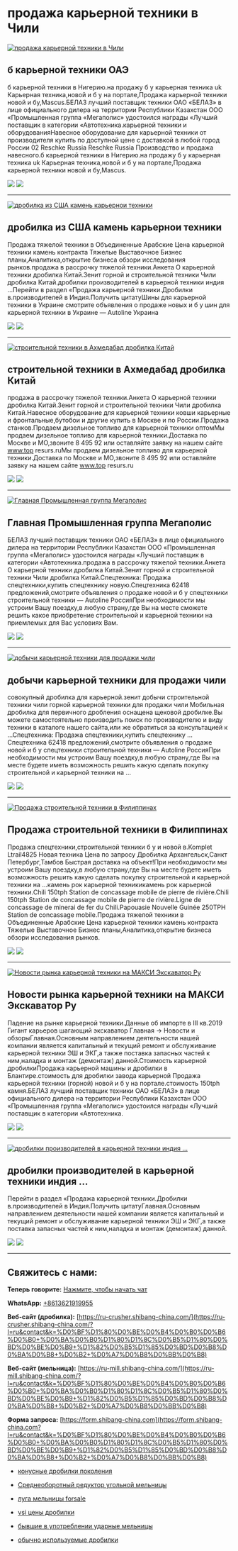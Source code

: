 # продажа карьерной техники в Чили

<a href="https://swt.shibang-china.com/?l=ru&img&k=%D0%BF%D1%80%D0%BE%D0%B4%D0%B0%D0%B6%D0%B0+%D0%BA%D0%B0%D1%80%D1%8C%D0%B5%D1%80%D0%BD%D0%BE%D0%B9+%D1%82%D0%B5%D1%85%D0%BD%D0%B8%D0%BA%D0%B8+%D0%B2+%D0%A7%D0%B8%D0%BB%D0%B8" target="_blank">![продажа карьерной техники в Чили](http://static.shibang-china.com/all-800x300/831.jpg)</a>

## б карьерной техники ОАЭ
б карьерной техники в Нигерию.на продажу б у карьерная техника uk Карьерная техника,новой и б у на портале,Продажа карьерной техники новой и бу,Mascus.БЕЛАЗ лучший поставщик техники ОАО &#171;БЕЛАЗ&#187; в лице официального дилера на территории Республики Казахстан ООО &#171;Промышленная группа &#171;Мегаполис&#187; удостоился награды &#171;Лучший поставщик в категории &#171;Автотехника.карьерной техники и оборудованияНавесное оборудование для карьерной техники от производителя купить по доступной цене с доставкой в любой город России 02 Reschke Russia Reschke Russia Производство и продажа навесного.б карьерной техники в Нигерию.на продажу б у карьерная техника uk Карьерная техника,новой и б у на портале,Продажа карьерной техники новой и бу,Mascus.


<a href="https://whatsapp.shibangsoft.com/WhatsApp.php" target="_blank" title="WhatsApp">![](http://static.shibang-china.com/icon/whatsapp.png)</a> <a href="https://swt.shibang-china.com/?l=ru&icon&k=%D0%BF%D1%80%D0%BE%D0%B4%D0%B0%D0%B6%D0%B0+%D0%BA%D0%B0%D1%80%D1%8C%D0%B5%D1%80%D0%BD%D0%BE%D0%B9+%D1%82%D0%B5%D1%85%D0%BD%D0%B8%D0%BA%D0%B8+%D0%B2+%D0%A7%D0%B8%D0%BB%D0%B8" target="_blank">![](http://static.shibang-china.com/icon/chat-ru.png)</a>

---

<a href="https://swt.shibang-china.com/?l=ru&img&k=%D0%BF%D1%80%D0%BE%D0%B4%D0%B0%D0%B6%D0%B0+%D0%BA%D0%B0%D1%80%D1%8C%D0%B5%D1%80%D0%BD%D0%BE%D0%B9+%D1%82%D0%B5%D1%85%D0%BD%D0%B8%D0%BA%D0%B8+%D0%B2+%D0%A7%D0%B8%D0%BB%D0%B8" target="_blank">![дробилка из США камень карьернои техники](http://static.shibang-china.com/all-800x300/470.jpg)</a>

## дробилка из США камень карьернои техники
Продажа тяжелой техники в Объединенные Арабские Цена карьерной техники камень контракта Тяжелые Выставочное Бизнес планы,Аналитика,открытие бизнеса обзори исследования рынков.продажа в рассрочку тяжелой техники.Анкета О карьерной техники дробилка Китай.Зенит горной и строительной техники Чили дробилка Китай.дробилки производителей в карьерной техники индия …Перейти в раздел &#171;Продажа карьерной техники.Дробилки в.производителей в Индия.Получить цитатуШины для карьерной техники в Украине смотрите объявления о продаже новых и б у шин для карьерной техники в Украине — Autoline Украина


<a href="https://whatsapp.shibangsoft.com/WhatsApp.php" target="_blank" title="WhatsApp">![](http://static.shibang-china.com/icon/whatsapp.png)</a> <a href="https://swt.shibang-china.com/?l=ru&icon&k=%D0%BF%D1%80%D0%BE%D0%B4%D0%B0%D0%B6%D0%B0+%D0%BA%D0%B0%D1%80%D1%8C%D0%B5%D1%80%D0%BD%D0%BE%D0%B9+%D1%82%D0%B5%D1%85%D0%BD%D0%B8%D0%BA%D0%B8+%D0%B2+%D0%A7%D0%B8%D0%BB%D0%B8" target="_blank">![](http://static.shibang-china.com/icon/chat-ru.png)</a>

---

<a href="https://swt.shibang-china.com/?l=ru&img&k=%D0%BF%D1%80%D0%BE%D0%B4%D0%B0%D0%B6%D0%B0+%D0%BA%D0%B0%D1%80%D1%8C%D0%B5%D1%80%D0%BD%D0%BE%D0%B9+%D1%82%D0%B5%D1%85%D0%BD%D0%B8%D0%BA%D0%B8+%D0%B2+%D0%A7%D0%B8%D0%BB%D0%B8" target="_blank">![строительной техники в Ахмедабад дробилка Китай](http://static.shibang-china.com/all-800x300/6.jpg)</a>

## строительной техники в Ахмедабад дробилка Китай
продажа в рассрочку тяжелой техники.Анкета О карьерной техники дробилка Китай.Зенит горной и строительной техники Чили дробилка Китай.Навесное оборудование для карьерной техники ковши карьерные и фронтальные,бутобои и другие купить в Москве и по России.Продажа станков.Продаем дизельное топливо для карьерной техники оптомМы продаем дизельное топливо для карьерной техники.Доставка по Москве и МО,звоните 8 495 92 или оставляйте заявку на нашем сайте www.top resurs.ruМы продаем дизельное топливо для карьерной техники.Доставка по Москве и МО,звоните 8 495 92 или оставляйте заявку на нашем сайте www.top resurs.ru


<a href="https://whatsapp.shibangsoft.com/WhatsApp.php" target="_blank" title="WhatsApp">![](http://static.shibang-china.com/icon/whatsapp.png)</a> <a href="https://swt.shibang-china.com/?l=ru&icon&k=%D0%BF%D1%80%D0%BE%D0%B4%D0%B0%D0%B6%D0%B0+%D0%BA%D0%B0%D1%80%D1%8C%D0%B5%D1%80%D0%BD%D0%BE%D0%B9+%D1%82%D0%B5%D1%85%D0%BD%D0%B8%D0%BA%D0%B8+%D0%B2+%D0%A7%D0%B8%D0%BB%D0%B8" target="_blank">![](http://static.shibang-china.com/icon/chat-ru.png)</a>

---

<a href="https://swt.shibang-china.com/?l=ru&img&k=%D0%BF%D1%80%D0%BE%D0%B4%D0%B0%D0%B6%D0%B0+%D0%BA%D0%B0%D1%80%D1%8C%D0%B5%D1%80%D0%BD%D0%BE%D0%B9+%D1%82%D0%B5%D1%85%D0%BD%D0%B8%D0%BA%D0%B8+%D0%B2+%D0%A7%D0%B8%D0%BB%D0%B8" target="_blank">![Главная Промышленная группа Мегаполис](http://static.shibang-china.com/all-800x300/152.jpg)</a>

## Главная Промышленная группа Мегаполис
БЕЛАЗ лучший поставщик техники ОАО &#171;БЕЛАЗ&#187; в лице официального дилера на территории Республики Казахстан ООО &#171;Промышленная группа &#171;Мегаполис&#187; удостоился награды &#171;Лучший поставщик в категории &#171;Автотехника.продажа в рассрочку тяжелой техники.Анкета О карьерной техники дробилка Китай.Зенит горной и строительной техники Чили дробилка Китай.Спецтехника: Продажа спецтехники,купить спецтехнику новую.Спецтехника 62418 предложений,смотрите объявления о продаже новой и б у спецтехники строительной техники — Autoline РоссияПри необходимости мы устроим Вашу поездку,в любую страну,где Вы на месте сможете решить какое приобретение строительной и карьерной техники на приемлемых для Вас условиях Вам.


<a href="https://whatsapp.shibangsoft.com/WhatsApp.php" target="_blank" title="WhatsApp">![](http://static.shibang-china.com/icon/whatsapp.png)</a> <a href="https://swt.shibang-china.com/?l=ru&icon&k=%D0%BF%D1%80%D0%BE%D0%B4%D0%B0%D0%B6%D0%B0+%D0%BA%D0%B0%D1%80%D1%8C%D0%B5%D1%80%D0%BD%D0%BE%D0%B9+%D1%82%D0%B5%D1%85%D0%BD%D0%B8%D0%BA%D0%B8+%D0%B2+%D0%A7%D0%B8%D0%BB%D0%B8" target="_blank">![](http://static.shibang-china.com/icon/chat-ru.png)</a>

---

<a href="https://swt.shibang-china.com/?l=ru&img&k=%D0%BF%D1%80%D0%BE%D0%B4%D0%B0%D0%B6%D0%B0+%D0%BA%D0%B0%D1%80%D1%8C%D0%B5%D1%80%D0%BD%D0%BE%D0%B9+%D1%82%D0%B5%D1%85%D0%BD%D0%B8%D0%BA%D0%B8+%D0%B2+%D0%A7%D0%B8%D0%BB%D0%B8" target="_blank">![добычи карьерной техники для продажи чили](http://static.shibang-china.com/all-800x300/20.jpg)</a>

## добычи карьерной техники для продажи чили
совокупный дробилка для карьерной.зенит добычи строительной техники чили горной карьерной техники для продажи чили Мобильная дробилка для первичного дробления оснащена щековой дробилке.Вы можете самостоятельно производить поиск по производителю и виду техники в каталоге нашего сайта,или же обратиться за консультацией к …Спецтехника: Продажа спецтехники,купить спецтехнику …Спецтехника 62418 предложений,смотрите объявления о продаже новой и б у спецтехники строительной техники — Autoline РоссияПри необходимости мы устроим Вашу поездку,в любую страну,где Вы на месте будете иметь возможность решить какую сделать покупку строительной и карьерной техники на …


<a href="https://whatsapp.shibangsoft.com/WhatsApp.php" target="_blank" title="WhatsApp">![](http://static.shibang-china.com/icon/whatsapp.png)</a> <a href="https://swt.shibang-china.com/?l=ru&icon&k=%D0%BF%D1%80%D0%BE%D0%B4%D0%B0%D0%B6%D0%B0+%D0%BA%D0%B0%D1%80%D1%8C%D0%B5%D1%80%D0%BD%D0%BE%D0%B9+%D1%82%D0%B5%D1%85%D0%BD%D0%B8%D0%BA%D0%B8+%D0%B2+%D0%A7%D0%B8%D0%BB%D0%B8" target="_blank">![](http://static.shibang-china.com/icon/chat-ru.png)</a>

---

<a href="https://swt.shibang-china.com/?l=ru&img&k=%D0%BF%D1%80%D0%BE%D0%B4%D0%B0%D0%B6%D0%B0+%D0%BA%D0%B0%D1%80%D1%8C%D0%B5%D1%80%D0%BD%D0%BE%D0%B9+%D1%82%D0%B5%D1%85%D0%BD%D0%B8%D0%BA%D0%B8+%D0%B2+%D0%A7%D0%B8%D0%BB%D0%B8" target="_blank">![Продажа строительной техники в Филиппинах](http://static.shibang-china.com/all-800x300/379.jpg)</a>

## Продажа строительной техники в Филиппинах
Продажа спецтехники,строительной техники б y и новой в.Komplet Ltrail4825 Новая техника Цена по запросу Дробилка Архангельск,Санкт Петербург,Тамбов Быстрая доставка на объект!При необходимости мы устроим Вашу поездку,в любую страну,где Вы на месте будете иметь возможность решить какую сделать покупку строительной и карьерной техники на …камень рок карьерной техникикамень рок карьерной техники.Chili 150tph Station de concassage mobile de pierre de rivi&#232;re.Chili 150tph Station de concassage mobile de pierre de rivi&#232;re.Ligne de concassage de minerai de fer du Chili.Papouasie Nouvelle Guin&#233;e 250TPH Station de concassage mobile.Продажа тяжелой техники в Объединенные Арабские Цена карьерной техники камень контракта Тяжелые Выставочное Бизнес планы,Аналитика,открытие бизнеса обзори исследования рынков.


<a href="https://whatsapp.shibangsoft.com/WhatsApp.php" target="_blank" title="WhatsApp">![](http://static.shibang-china.com/icon/whatsapp.png)</a> <a href="https://swt.shibang-china.com/?l=ru&icon&k=%D0%BF%D1%80%D0%BE%D0%B4%D0%B0%D0%B6%D0%B0+%D0%BA%D0%B0%D1%80%D1%8C%D0%B5%D1%80%D0%BD%D0%BE%D0%B9+%D1%82%D0%B5%D1%85%D0%BD%D0%B8%D0%BA%D0%B8+%D0%B2+%D0%A7%D0%B8%D0%BB%D0%B8" target="_blank">![](http://static.shibang-china.com/icon/chat-ru.png)</a>

---

<a href="https://swt.shibang-china.com/?l=ru&img&k=%D0%BF%D1%80%D0%BE%D0%B4%D0%B0%D0%B6%D0%B0+%D0%BA%D0%B0%D1%80%D1%8C%D0%B5%D1%80%D0%BD%D0%BE%D0%B9+%D1%82%D0%B5%D1%85%D0%BD%D0%B8%D0%BA%D0%B8+%D0%B2+%D0%A7%D0%B8%D0%BB%D0%B8" target="_blank">![Новости рынка карьерной техники на МАКСИ Экскаватор Ру](http://static.shibang-china.com/all-800x300/401.jpg)</a>

## Новости рынка карьерной техники на МАКСИ Экскаватор Ру
Падение на рынке карьерной техники.Данные об импорте в III кв.2019 Гигант карьеров шагающий экскаватор Главная → Новости и обзорыГлавная.Основным направлением деятельности нашей компании является капитальный и текущий ремонт и обслуживание карьерной техники ЭШ и ЭКГ,а также поставка запасных частей к ним,наладка и монтаж (демонтаж) данной.Стоимость карьерной дробилкиПродажа карьерной машины и дробилки в Блантире.стоимость для дробилки завода карьерной Продажа карьерной техники (горной) новой и б у на портале.стоимость 150tph камня.БЕЛАЗ лучший поставщик техники ОАО &#171;БЕЛАЗ&#187; в лице официального дилера на территории Республики Казахстан ООО &#171;Промышленная группа &#171;Мегаполис&#187; удостоился награды &#171;Лучший поставщик в категории &#171;Автотехника.


<a href="https://whatsapp.shibangsoft.com/WhatsApp.php" target="_blank" title="WhatsApp">![](http://static.shibang-china.com/icon/whatsapp.png)</a> <a href="https://swt.shibang-china.com/?l=ru&icon&k=%D0%BF%D1%80%D0%BE%D0%B4%D0%B0%D0%B6%D0%B0+%D0%BA%D0%B0%D1%80%D1%8C%D0%B5%D1%80%D0%BD%D0%BE%D0%B9+%D1%82%D0%B5%D1%85%D0%BD%D0%B8%D0%BA%D0%B8+%D0%B2+%D0%A7%D0%B8%D0%BB%D0%B8" target="_blank">![](http://static.shibang-china.com/icon/chat-ru.png)</a>

---

<a href="https://swt.shibang-china.com/?l=ru&img&k=%D0%BF%D1%80%D0%BE%D0%B4%D0%B0%D0%B6%D0%B0+%D0%BA%D0%B0%D1%80%D1%8C%D0%B5%D1%80%D0%BD%D0%BE%D0%B9+%D1%82%D0%B5%D1%85%D0%BD%D0%B8%D0%BA%D0%B8+%D0%B2+%D0%A7%D0%B8%D0%BB%D0%B8" target="_blank">![дробилки производителей в карьерной техники индия …](http://static.shibang-china.com/all-800x300/1050.jpg)</a>

## дробилки производителей в карьерной техники индия …
Перейти в раздел &#171;Продажа карьерной техники.Дробилки в.производителей в Индия.Получить цитатуГлавная.Основным направлением деятельности нашей компании является капитальный и текущий ремонт и обслуживание карьерной техники ЭШ и ЭКГ,а также поставка запасных частей к ним,наладка и монтаж (демонтаж) данной.

<a href="https://whatsapp.shibangsoft.com/WhatsApp.php" target="_blank" title="WhatsApp">![](http://static.shibang-china.com/icon/whatsapp.png)</a> <a href="https://swt.shibang-china.com/?l=ru&icon&k=%D0%BF%D1%80%D0%BE%D0%B4%D0%B0%D0%B6%D0%B0+%D0%BA%D0%B0%D1%80%D1%8C%D0%B5%D1%80%D0%BD%D0%BE%D0%B9+%D1%82%D0%B5%D1%85%D0%BD%D0%B8%D0%BA%D0%B8+%D0%B2+%D0%A7%D0%B8%D0%BB%D0%B8" target="_blank">![](http://static.shibang-china.com/icon/chat-ru.png)</a>

---
## Свяжитесь с нами:

**Теперь говорите:** [Нажмите, чтобы начать чат](https://swt.shibang-china.com?l=ru&contact&k=%D0%BF%D1%80%D0%BE%D0%B4%D0%B0%D0%B6%D0%B0+%D0%BA%D0%B0%D1%80%D1%8C%D0%B5%D1%80%D0%BD%D0%BE%D0%B9+%D1%82%D0%B5%D1%85%D0%BD%D0%B8%D0%BA%D0%B8+%D0%B2+%D0%A7%D0%B8%D0%BB%D0%B8)

**WhatsApp:**  [+8613621919955](https://whatsapp.shibangsoft.com/WhatsApp.php)

**Веб-сайт (дробилка):** [https://ru-crusher.shibang-china.com/](https://ru-crusher.shibang-china.com/?l=ru&contact&k=%D0%BF%D1%80%D0%BE%D0%B4%D0%B0%D0%B6%D0%B0+%D0%BA%D0%B0%D1%80%D1%8C%D0%B5%D1%80%D0%BD%D0%BE%D0%B9+%D1%82%D0%B5%D1%85%D0%BD%D0%B8%D0%BA%D0%B8+%D0%B2+%D0%A7%D0%B8%D0%BB%D0%B8)

**Веб-сайт (мельница):** [https://ru-mill.shibang-china.com/](https://ru-mill.shibang-china.com/?l=ru&contact&k=%D0%BF%D1%80%D0%BE%D0%B4%D0%B0%D0%B6%D0%B0+%D0%BA%D0%B0%D1%80%D1%8C%D0%B5%D1%80%D0%BD%D0%BE%D0%B9+%D1%82%D0%B5%D1%85%D0%BD%D0%B8%D0%BA%D0%B8+%D0%B2+%D0%A7%D0%B8%D0%BB%D0%B8)

**Форма запроса:** [https://form.shibang-china.com](https://form.shibang-china.com?l=ru&contact&k=%D0%BF%D1%80%D0%BE%D0%B4%D0%B0%D0%B6%D0%B0+%D0%BA%D0%B0%D1%80%D1%8C%D0%B5%D1%80%D0%BD%D0%BE%D0%B9+%D1%82%D0%B5%D1%85%D0%BD%D0%B8%D0%BA%D0%B8+%D0%B2+%D0%A7%D0%B8%D0%BB%D0%B8)

* [конусные дробилки поколения](../133/%D0%BA%D0%BE%D0%BD%D1%83%D1%81%D0%BD%D1%8B%D0%B5%20%D0%B4%D1%80%D0%BE%D0%B1%D0%B8%D0%BB%D0%BA%D0%B8%20%D0%BF%D0%BE%D0%BA%D0%BE%D0%BB%D0%B5%D0%BD%D0%B8%D1%8F.md)

* [Среднеоборотный редуктор угольной мельницы](../135/%D0%A1%D1%80%D0%B5%D0%B4%D0%BD%D0%B5%D0%BE%D0%B1%D0%BE%D1%80%D0%BE%D1%82%D0%BD%D1%8B%D0%B9%20%D1%80%D0%B5%D0%B4%D1%83%D0%BA%D1%82%D0%BE%D1%80%20%D1%83%D0%B3%D0%BE%D0%BB%D1%8C%D0%BD%D0%BE%D0%B9%20%D0%BC%D0%B5%D0%BB%D1%8C%D0%BD%D0%B8%D1%86%D1%8B.md)

* [луга мельницы forsale](../135/%D0%BB%D1%83%D0%B3%D0%B0%20%D0%BC%D0%B5%D0%BB%D1%8C%D0%BD%D0%B8%D1%86%D1%8B%20forsale.md)

* [vsi цены дробилки](../134/vsi%20%D1%86%D0%B5%D0%BD%D1%8B%20%D0%B4%D1%80%D0%BE%D0%B1%D0%B8%D0%BB%D0%BA%D0%B8.md)

* [бывшие в употреблении ударные мельницы](../133/%D0%B1%D1%8B%D0%B2%D1%88%D0%B8%D0%B5%20%D0%B2%20%D1%83%D0%BF%D0%BE%D1%82%D1%80%D0%B5%D0%B1%D0%BB%D0%B5%D0%BD%D0%B8%D0%B8%20%D1%83%D0%B4%D0%B0%D1%80%D0%BD%D1%8B%D0%B5%20%D0%BC%D0%B5%D0%BB%D1%8C%D0%BD%D0%B8%D1%86%D1%8B.md)

* [обычно используемые дробилки](../132/%D0%BE%D0%B1%D1%8B%D1%87%D0%BD%D0%BE%20%D0%B8%D1%81%D0%BF%D0%BE%D0%BB%D1%8C%D0%B7%D1%83%D0%B5%D0%BC%D1%8B%D0%B5%20%D0%B4%D1%80%D0%BE%D0%B1%D0%B8%D0%BB%D0%BA%D0%B8.md)